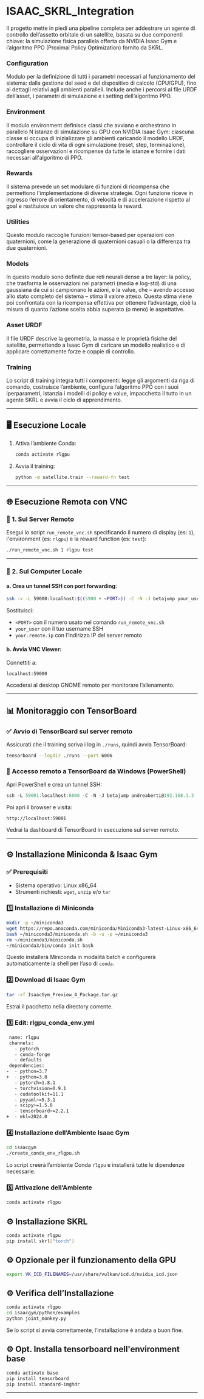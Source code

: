 # ISAAC_SKRL_Integration

Il progetto mette in piedi una pipeline completa per addestrare un agente di controllo dell’assetto orbitale di un satellite, basata su due componenti chiave: la simulazione fisica parallela offerta da NVIDIA Isaac Gym e l’algoritmo PPO (Proximal Policy Optimization) fornito da SKRL.

### Configuration
Modulo per la definizione di tutti i parametri necessari al funzionamento del sistema: dalla gestione del seed e del dispositivo di calcolo (CPU/GPU), fino ai dettagli relativi agli ambienti paralleli. Include anche i percorsi al file URDF dell’asset, i parametri di simulazione e i setting dell’algoritmo PPO.

### Environment
Il modulo environment definisce classi che avviano e orchestrano in parallelo N istanze di simulazione su GPU con NVIDIA Isaac Gym: ciascuna classe si occupa di inizializzare gli ambienti caricando il modello URDF, controllare il ciclo di vita di ogni simulazione (reset, step, terminazione), raccogliere osservazioni e ricompense da tutte le istanze e fornire i dati necessari all'algoritmo di PPO.

### Rewards
Il sistema prevede un set modulare di funzioni di ricompensa che permettono l'implementazione di diverse strategie. Ogni funzione riceve in ingresso l’errore di orientamento, di velocità e di accelerazione rispetto al goal e restituisce un valore che rappresenta la reward.

### Utilities
Questo modulo raccoglie funzioni tensor-based per operazioni con quaternioni, come la generazione di quaternioni casuali o la differenza tra due quaternioni.

### Models
In questo modulo sono definite due reti neurali dense a tre layer: la policy, che trasforma le osservazioni nei parametri (media e log-std) di una gaussiana da cui si campionano le azioni, e la value, che – avendo accesso allo stato completo del sistema – stima il valore atteso. Questa stima viene poi confrontata con la ricompensa effettiva per ottenere l’advantage, cioè la misura di quanto l’azione scelta abbia superato (o meno) le aspettative.

### Asset URDF
Il file URDF descrive la geometria, la massa e le proprietà fisiche del satellite, permettendo a Isaac Gym di caricare un modello realistico e di applicare correttamente forze e coppie di controllo.

### Training
Lo script di training integra tutti i componenti: legge gli argomenti da riga di comando, costruisce l’ambiente, configura l’algoritmo PPO con i suoi iperparametri, istanzia i modelli di policy e value, impacchetta il tutto in un agente SKRL e avvia il ciclo di apprendimento.

---
## 🖥️ Esecuzione Locale

1. Attiva l’ambiente Conda:

   ```bash
   conda activate rlgpu
   ```

2. Avvia il training:

   ```bash
   python -m satellite.train --reward-fn test
   ```

---

## 🌐 Esecuzione Remota con VNC

### 🔹 1. Sul Server Remoto

Esegui lo script `run_remote_vnc.sh` specificando il numero di display (es: `1`), l'environment (es: `rlgpu`) e la reward function (es: `test`):

```bash
./run_remote_vnc.sh 1 rlgpu test
```

---

### 🔹 2. Sul Computer Locale

#### a. Crea un tunnel SSH con port forwarding:

```bash
ssh -v -L 59000:localhost:$((5900 + <PORT>)) -C -N -J betajump your_user@your.remote.ip
```

Sostituisci:

* `<PORT>` con il numero usato nel comando `run_remote_vnc.sh`
* `your_user` con il tuo username SSH
* `your.remote.ip` con l’indirizzo IP del server remoto

#### b. Avvia VNC Viewer:

Connettiti a:

```
localhost:59000
```

Accederai al desktop GNOME remoto per monitorare l’allenamento.

---

## 📊 Monitoraggio con TensorBoard

### ✅ Avvio di TensorBoard sul server remoto

Assicurati che il training scriva i log in `./runs`, quindi avvia TensorBoard:

```bash
tensorboard --logdir ./runs --port 6006
```

### 🔁 Accesso remoto a TensorBoard da Windows (PowerShell)

Apri PowerShell e crea un tunnel SSH:

```powershell
ssh -L 59001:localhost:6006 -C -N -J betajump andreaberti@192.168.1.3
```

Poi apri il browser e visita:

```
http://localhost:59001
```

Vedrai la dashboard di TensorBoard in esecuzione sul server remoto.

---

## ⚙️ Installazione Miniconda & Isaac Gym

### ✅ Prerequisiti

* Sistema operativo: Linux x86\_64
* Strumenti richiesti: `wget`, `unzip` e/o `tar`

### 1️⃣ Installazione di Miniconda

```bash
mkdir -p ~/miniconda3
wget https://repo.anaconda.com/miniconda/Miniconda3-latest-Linux-x86_64.sh -O ~/miniconda3/miniconda.sh
bash ~/miniconda3/miniconda.sh -b -u -p ~/miniconda3
rm ~/miniconda3/miniconda.sh
~/miniconda3/bin/conda init bash
```

Questo installerà Miniconda in modalità batch e configurerà automaticamente la shell per l’uso di `conda`.

### 2️⃣ Download di Isaac Gym

```bash
tar -xf IsaacGym_Preview_4_Package.tar.gz
```

Estrai il pacchetto nella directory corrente.

### 3️⃣ Edit: rlgpu_conda_env.yml

```bash
 name: rlgpu
 channels:
   - pytorch
   - conda-forge
   - defaults
 dependencies:
-  - python=3.7
+  - python=3.8
   - pytorch=1.8.1
   - torchvision=0.9.1
   - cudatoolkit=11.1
   - pyyaml>=5.3.1
   - scipy>=1.5.0
   - tensorboard>=2.2.1
+  - mkl=2024.0
```

### 4️⃣ Installazione dell’Ambiente Isaac Gym

```bash
cd isaacgym
./create_conda_env_rlgpu.sh
```

Lo script creerà l’ambiente Conda `rlgpu` e installerà tutte le dipendenze necessarie.

### 5️⃣ Attivazione dell’Ambiente

```bash
conda activate rlgpu
```

## ⚙️ Installazione SKRL

```bash
conda activate rlgpu
pip install skrl["torch"]
```

## ⚙️ Opzionale per il funzionamento della GPU

```bash
export VK_ICD_FILENAMES=/usr/share/vulkan/icd.d/nvidia_icd.json
```

## ⚙️ Verifica dell’Installazione

```bash
conda activate rlgpu
cd isaacgym/python/examples
python joint_monkey.py
```

Se lo script si avvia correttamente, l’installazione è andata a buon fine.

## ⚙️ Opt. Installa tensorboard nell'environment base

```bash
conda activate base
pip install tensorboard
pip install standard-imghdr
```
---
